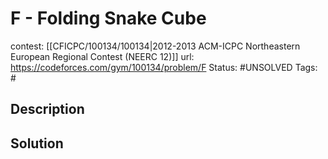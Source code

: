 # F - Folding Snake Cube

contest: [[CFICPC/100134/100134|2012-2013 ACM-ICPC Northeastern European Regional Contest (NEERC 12)]]
url: https://codeforces.com/gym/100134/problem/F
Status: #UNSOLVED
Tags: #

## Description

## Solution

